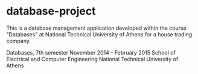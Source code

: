 # database-project

This is a database management application developed within the course "Databases" at National Technical University of Athens for a house trading company.

Databases, 7th semester
November 2014 - February 2015
School of Electrical and Computer Engineering
National Technical University of Athens


